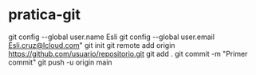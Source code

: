 # pratica-git
git config --global user.name Esli
git config --global user.email Esli.cruz@Icloud.com"
git init
git remote add origin https://github.com/usuario/repositorio.git
git add .
git commit -m "Primer commit"
git push -u origin main
